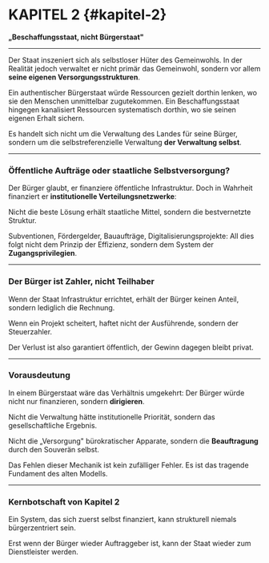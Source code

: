# KAPITEL 2 {#kapitel-2}

**„Beschaffungsstaat, nicht Bürgerstaat"**

***

Der Staat inszeniert sich als selbstloser Hüter des Gemeinwohls. In der Realität jedoch verwaltet er nicht primär das
Gemeinwohl, sondern vor allem **seine eigenen Versorgungsstrukturen**.

Ein authentischer Bürgerstaat würde Ressourcen gezielt dorthin lenken, wo sie den Menschen unmittelbar zugutekommen. Ein
Beschaffungsstaat hingegen kanalisiert Ressourcen systematisch dorthin, wo sie seinen eigenen Erhalt sichern.

Es handelt sich nicht um die Verwaltung des Landes für seine Bürger, sondern um die selbstreferenzielle Verwaltung **der
Verwaltung selbst**.

***

### Öffentliche Aufträge oder staatliche Selbstversorgung?

Der Bürger glaubt, er finanziere öffentliche Infrastruktur. Doch in Wahrheit finanziert er **institutionelle
Verteilungsnetzwerke**:

Nicht die beste Lösung erhält staatliche Mittel, sondern die bestvernetzte Struktur.

Subventionen, Fördergelder, Bauaufträge, Digitalisierungsprojekte: All dies folgt nicht dem Prinzip der Effizienz,
sondern dem System der **Zugangsprivilegien**.

***

### Der Bürger ist Zahler, nicht Teilhaber

Wenn der Staat Infrastruktur errichtet, erhält der Bürger keinen Anteil, sondern lediglich die Rechnung.

Wenn ein Projekt scheitert, haftet nicht der Ausführende, sondern der Steuerzahler.

Der Verlust ist also garantiert öffentlich, der Gewinn dagegen bleibt privat.

***

### Vorausdeutung

In einem Bürgerstaat wäre das Verhältnis umgekehrt: Der Bürger würde nicht nur finanzieren, sondern **dirigieren**.

Nicht die Verwaltung hätte institutionelle Priorität, sondern das gesellschaftliche Ergebnis.

Nicht die „Versorgung" bürokratischer Apparate, sondern die **Beauftragung** durch den Souverän selbst.

Das Fehlen dieser Mechanik ist kein zufälliger Fehler. Es ist das tragende Fundament des alten Modells.

***

### Kernbotschaft von Kapitel 2

Ein System, das sich zuerst selbst finanziert, kann strukturell niemals bürgerzentriert sein.

Erst wenn der Bürger wieder Auftraggeber ist, kann der Staat wieder zum Dienstleister werden.